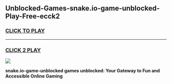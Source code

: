 
## Unblocked-Games-snake.io-game-unblocked-Play-Free-ecck2
<h3>
<a href="https://premium76.site?title=snake.io-game-unblocked&ref=23A">CLICK TO PLAY</a></h3>
<hr>

<h3>
<a href="https://premium76.site?title=snake.io-game-unblocked&ref=23A">CLICK 2 PLAY</a>
  
</h3>

<a href="https://premium76.site?title=snake.io-game-unblocked&ref=23A"><img src="https://clearcache.store/games.png"></a>


**snake.io-game-unblocked games unblocked: Your Gateway to Fun and Accessible Online Gaming**
